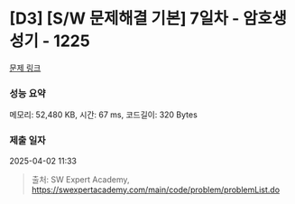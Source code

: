 # [D3] [S/W 문제해결 기본] 7일차 - 암호생성기 - 1225 

[문제 링크](https://swexpertacademy.com/main/code/problem/problemDetail.do?contestProbId=AV14uWl6AF0CFAYD) 

### 성능 요약

메모리: 52,480 KB, 시간: 67 ms, 코드길이: 320 Bytes

### 제출 일자

2025-04-02 11:33



> 출처: SW Expert Academy, https://swexpertacademy.com/main/code/problem/problemList.do